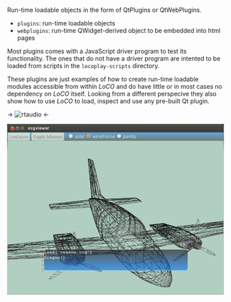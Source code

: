 Run-time loadable objects in the form of QtPlugins or QtWebPlugins.

* `plugins`: run-time loadable objects
* `webplugins`: run-time QWidget-derived object to be embedded into html pages

Most plugins comes with a JavaScript driver program to test its functionality. The
ones that do not have a driver program are intented to be loaded from scripts
in the `locoplay-scripts` directory.

These plugins are just examples of how to create run-time loadable modules 
accessible from within _LoCO_ and do have little or in most cases no dependency on _LoCO_ itself.
Looking from a different perspecive they also show how to use _LoCO_ to load,
inspect and use any pre-built Qt plugin. 

-> ![rtaudio](/candycode/loco/raw/master/modules/plugins/rtaudio/test/spectrum-analyzer/sshot.png) <-

![rtaudio](https://github.com/candycode/loco/raw/master/modules/plugins/osgview/test/sshot.png)